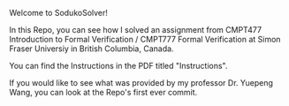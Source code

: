Welcome to SodukoSolver!

In this Repo, you can see how I solved an assignment from CMPT477 Introduction to Formal Verification / CMPT777 Formal Verification
at Simon Fraser Universiy in British Columbia, Canada.

You can find the Instructions in the PDF titled "Instructions".

If you would like to see what was provided by my professor Dr. Yuepeng Wang, you can look at the Repo's first ever commit.
